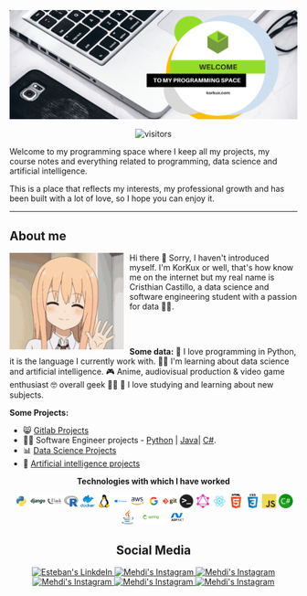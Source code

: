 
![Banner](./resources/banner.png)
<div align="center">
    <img src="https://visitor-badge.laobi.icu/badge?page_id=korkux.korkux" 
    alt="visitors"/>
</div>

Welcome to my programming space where I keep all my projects, my course notes and everything related to programming, data science and artificial intelligence.

This is a place that reflects my interests, my professional growth and has been built with a lot of love, so I hope you can enjoy it.

---

<h2>About me</h2>
<p>
  <img width="200" style="margin-right:10px" alt="hello!" align="left" src="./resources/tenor.gif" >
  Hi there 👋 Sorry, I haven't introduced myself. I'm KorKux or well, that's how know me on the internet but my real name is Cristhian Castillo, a data science and software engineering student with a passion for data 👨‍🏫.
</p>
<br><br>

**Some data:**
🐍 I love programming in Python, it is the language I currently work with.
👨‍🏫 I'm learning about data science and artificial intelligence.
🎮 Anime, audiovisual production & video game enthusiast 🤓 overall geek 👨‍🎤
📗 I love studying and learning about new subjects.

**Some Projects:**
- 😸 [Gitlab Projects](https://gitlab.com/teamspartans)
- 👨‍💻 Software Engineer projects - [Python](https://github.com/KorKux1?tab=repositories&q=python&type=&language=) | [Java](https://github.com/KorKux1?tab=repositories&q=java&type=&language=)| [C#](https://github.com/KorKux1?tab=repositories&q=csharp&type=&language=).
- 📊 [Data Science Projects](https://github.com/KorKux1?tab=repositories&q=data-science&type=&language=)
- 🤖 [Artificial intelligence projects](https://github.com/KorKux1?tab=repositories&q=artificial-intelligence&type=&language=)

<div align="center">

**Technologies with which I have worked**

<img height="25" src="https://raw.githubusercontent.com/github/explore/80688e429a7d4ef2fca1e82350fe8e3517d3494d/topics/python/python.png">
<img height="25" src="https://raw.githubusercontent.com/github/explore/80688e429a7d4ef2fca1e82350fe8e3517d3494d/topics/django/django.png">
<img height="25" src="https://raw.githubusercontent.com/github/explore/80688e429a7d4ef2fca1e82350fe8e3517d3494d/topics/flask/flask.png">
<img height="25" src="https://raw.githubusercontent.com/github/explore/80688e429a7d4ef2fca1e82350fe8e3517d3494d/topics/r/r.png">
<img height="25" src="https://raw.githubusercontent.com/github/explore/80688e429a7d4ef2fca1e82350fe8e3517d3494d/topics/docker/docker.png">
<img height="25" src="https://raw.githubusercontent.com/github/explore/80688e429a7d4ef2fca1e82350fe8e3517d3494d/topics/linux/linux.png">
<img height="25" src="https://raw.githubusercontent.com/github/explore/80688e429a7d4ef2fca1e82350fe8e3517d3494d/topics/windows/windows.png">
<img height="25" src="https://raw.githubusercontent.com/github/explore/80688e429a7d4ef2fca1e82350fe8e3517d3494d/topics/aws/aws.png">
<img height="25" src="https://raw.githubusercontent.com/github/explore/80688e429a7d4ef2fca1e82350fe8e3517d3494d/topics/google/google.png">
<img height="25" src="https://raw.githubusercontent.com/github/explore/80688e429a7d4ef2fca1e82350fe8e3517d3494d/topics/git/git.png">
<img height="25" src="https://raw.githubusercontent.com/github/explore/80688e429a7d4ef2fca1e82350fe8e3517d3494d/topics/terminal/terminal.png">
<img height="25" src="https://raw.githubusercontent.com/github/explore/5c058a388828bb5fde0bcafd4bc867b5bb3f26f3/topics/graphql/graphql.png">
<img height="25" src="https://raw.githubusercontent.com/github/explore/80688e429a7d4ef2fca1e82350fe8e3517d3494d/topics/react/react.png">
<img height="25" src="https://raw.githubusercontent.com/github/explore/80688e429a7d4ef2fca1e82350fe8e3517d3494d/topics/html/html.png">
<img height="25" src="https://raw.githubusercontent.com/github/explore/80688e429a7d4ef2fca1e82350fe8e3517d3494d/topics/css/css.png">
<img height="25" src="https://raw.githubusercontent.com/github/explore/80688e429a7d4ef2fca1e82350fe8e3517d3494d/topics/javascript/javascript.png">
<img height="25" src="https://raw.githubusercontent.com/github/explore/80688e429a7d4ef2fca1e82350fe8e3517d3494d/topics/csharp/csharp.png">
<img height="25" src="https://raw.githubusercontent.com/github/explore/80688e429a7d4ef2fca1e82350fe8e3517d3494d/topics/java/java.png">
<img height="25" src="/resources/icons/Spring.png">
<img height="25" src="/resources/icons/aspnet.png">

<h2>Social Media</h2>
<a href="https://www.linkedin.com/in/korkux">
  <img alt="Esteban's LinkdeIn" width="25px" src="https://cdn.jsdelivr.net/npm/simple-icons@v3/icons/linkedin.svg" />
</a>
<a href="https://github.com/eocode">
  <img alt="Mehdi's Instagram" width="25px" src="https://cdn.jsdelivr.net/npm/simple-icons@3.2.0/icons/github.svg" />
</a>
<a href="https://gitlab.com/eocode">
  <img alt="Mehdi's Instagram" width="25px" src="https://cdn.jsdelivr.net/npm/simple-icons@3.2.0/icons/gitlab.svg" />
</a>
<a href="mailto:eliasojedamedina@gmail.com">
  <img alt="Mehdi's Instagram" width="25px" src="https://cdn.jsdelivr.net/npm/simple-icons@3.2.0/icons/gmail.svg" />
</a>
<a href="https://www.facebook.com/eocode">
  <img alt="Mehdi's Instagram" width="25px" src="https://cdn.jsdelivr.net/npm/simple-icons@v3/icons/facebook.svg" />
</a>
<a href="https://www.twitter.com/eocode">
  <img alt="Mehdi's Instagram" width="25px" src="https://cdn.jsdelivr.net/npm/simple-icons@v3/icons/twitter.svg" />
</a>
</div>
